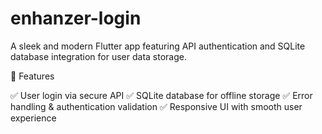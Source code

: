 # enhanzer-login

A sleek and modern Flutter app featuring API authentication and SQLite database integration for user data storage.

🚀 Features

✅ User login via secure API
✅ SQLite database for offline storage
✅ Error handling & authentication validation
✅ Responsive UI with smooth user experience
 
